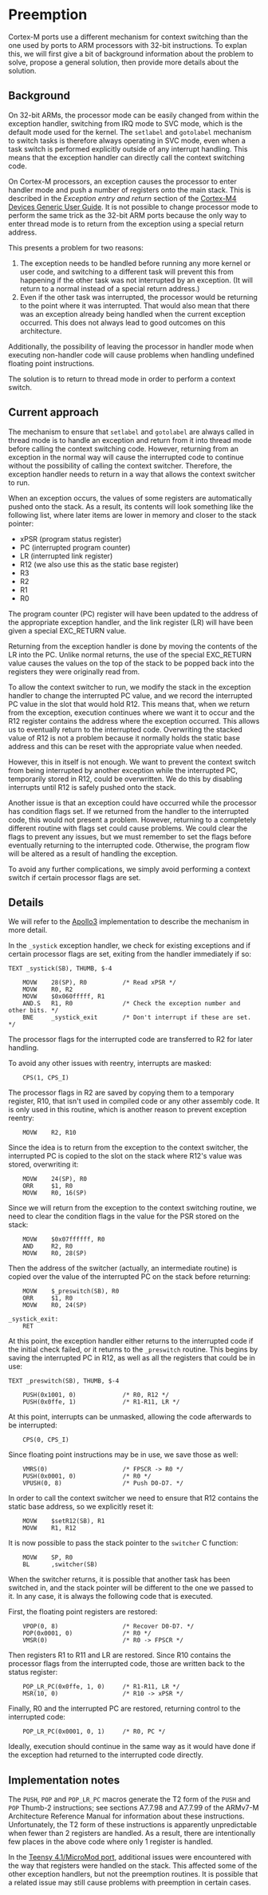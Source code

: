 # Preemption

Cortex-M ports use a different mechanism for context switching than the one
used by ports to ARM processors with 32-bit instructions. To explan this, we
will first give a bit of background information about the problem to solve,
propose a general solution, then provide more details about the solution.

## Background

On 32-bit ARMs, the processor mode can be easily changed from within the
exception handler, switching from IRQ mode to SVC mode, which is the default
mode used for the kernel. The `setlabel` and `gotolabel` mechanism to switch
tasks is therefore always operating in SVC mode, even when a task switch is
performed explicitly outside of any interrupt handling. This means that the
exception handler can directly call the context switching code.

On Cortex-M processors, an exception causes the processor to enter handler
mode and push a number of registers onto the main stack. This is described in
the *Exception entry and return* section of the
[Cortex-M4 Devices Generic User Guide](https://developer.arm.com/documentation/dui0553/latest/).
It is not possible to change processor mode to perform the same trick as the
32-bit ARM ports because the only way to enter thread mode is to return from
the exception using a special return address.

This presents a problem for two reasons:

1. The exception needs to be handled before running any more kernel or user
   code, and switching to a different task will prevent this from happening if
   the other task was not interrupted by an exception. (It will return to a
   normal instead of a special return address.)
2. Even if the other task was interrupted, the processor would be returning to
   the point where it was interrupted. That would also mean that there was an
   exception already being handled when the current exception occurred. This
   does not always lead to good outcomes on this architecture.

Additionally, the possibility of leaving the processor in handler mode when
executing non-handler code will cause problems when handling undefined
floating point instructions.

The solution is to return to thread mode in order to perform a context switch.

## Current approach

The mechanism to ensure that `setlabel` and `gotolabel` are always called in
thread mode is to handle an exception and return from it into thread mode
before calling the context switching code. However, returning from an exception
in the normal way will cause the interrupted code to continue without the
possibility of calling the context switcher. Therefore, the exception handler
needs to return in a way that allows the context switcher to run.

When an exception occurs, the values of some registers are automatically
pushed onto the stack. As a result, its contents will look something like the
following list, where later items are lower in memory and closer to the stack
pointer:

* xPSR (program status register)
* PC (interrupted program counter)
* LR (interrupted link register)
* R12 (we also use this as the static base register)
* R3
* R2
* R1
* R0

The program counter (PC) register will have been updated to the address of the
appropriate exception handler, and the link register (LR) will have been given
a special EXC_RETURN value.

Returning from the exception handler is done by moving the contents of the
LR into the PC. Unlike normal returns, the use of the special EXC_RETURN value
causes the values on the top of the stack to be popped back into the registers
they were originally read from.

To allow the context switcher to run, we modify the stack in the exception
handler to change the interrupted PC value, and we record the interrupted PC
value in the slot that would hold R12. This means that, when we return from
the exception, execution continues where we want it to occur and the R12
register contains the address where the exception occurred. This allows us
to eventually return to the interrupted code. Overwriting the stacked value
of R12 is not a problem because it normally holds the static base address
and this can be reset with the appropriate value when needed.

However, this in itself is not enough. We want to prevent the context switch
from being interrupted by another exception while the interrupted PC,
temporarily stored in R12, could be overwritten. We do this by disabling
interrupts until R12 is safely pushed onto the stack.

Another issue is that an exception could have occurred while the processor
has condition flags set. If we returned from the handler to the interrupted
code, this would not present a problem. However, returning to a completely
different routine with flags set could cause problems. We could clear the
flags to prevent any issues, but we must remember to set the flags before
eventually returning to the interrupted code. Otherwise, the program flow
will be altered as a result of handling the exception.

To avoid any further complications, we simply avoid performing a context
switch if certain processor flags are set.

## Details

We will refer to the
[Apollo3](https://github.com/dboddie/inferno-os/blob/apollo3/os/apollo3/l.s)
implementation to describe the mechanism in more detail.

In the `_systick` exception handler, we check for existing exceptions and if
certain processor flags are set, exiting from the handler immediately if so:

```
TEXT _systick(SB), THUMB, $-4

    MOVW    28(SP), R0          /* Read xPSR */
    MOVW    R0, R2
    MOVW    $0x060fffff, R1
    AND.S   R1, R0              /* Check the exception number and other bits. */
    BNE     _systick_exit       /* Don't interrupt if these are set. */
```

The processor flags for the interrupted code are transferred to R2 for later
handling.

To avoid any other issues with reentry, interrupts are masked:

```
    CPS(1, CPS_I)
```

The processor flags in R2 are saved by copying them to a temporary register,
R10, that isn't used in compiled code or any other assembly code. It is only
used in this routine, which is another reason to prevent exception reentry:

```
    MOVW    R2, R10
```

Since the idea is to return from the exception to the context switcher, the
interrupted PC is copied to the slot on the stack where R12's value was
stored, overwriting it:

```
    MOVW    24(SP), R0
    ORR     $1, R0
    MOVW    R0, 16(SP)
```

Since we will return from the exception to the context switching routine, we
need to clear the condition flags in the value for the PSR stored on the stack:

```
    MOVW    $0x07ffffff, R0
    AND     R2, R0
    MOVW    R0, 28(SP)
```

Then the address of the switcher (actually, an intermediate routine) is copied
over the value of the interrupted PC on the stack before returning:

```
    MOVW    $_preswitch(SB), R0
    ORR     $1, R0
    MOVW    R0, 24(SP)

_systick_exit:
    RET
```

At this point, the exception handler either returns to the interrupted code if
the initial check failed, or it returns to the `_preswitch` routine. This begins
by saving the interrupted PC in R12, as well as all the registers that could be
in use:

```
TEXT _preswitch(SB), THUMB, $-4

    PUSH(0x1001, 0)             /* R0, R12 */
    PUSH(0x0ffe, 1)             /* R1-R11, LR */
```

At this point, interrupts can be unmasked, allowing the code afterwards to be
interrupted:

```
    CPS(0, CPS_I)
```

Since floating point instructions may be in use, we save those as well:

```
    VMRS(0)                     /* FPSCR -> R0 */
    PUSH(0x0001, 0)             /* R0 */
    VPUSH(0, 8)                 /* Push D0-D7. */
```

In order to call the context switcher we need to ensure that R12 contains the
static base address, so we explicitly reset it:

```
    MOVW    $setR12(SB), R1
    MOVW    R1, R12
```

It is now possible to pass the stack pointer to the `switcher` C function:

```
    MOVW    SP, R0
    BL      ,switcher(SB)
```

When the switcher returns, it is possible that another task has been switched
in, and the stack pointer will be different to the one we passed to it. In any
case, it is always the following code that is executed.

First, the floating point registers are restored:

```
    VPOP(0, 8)                  /* Recover D0-D7. */
    POP(0x0001, 0)              /* R0 */
    VMSR(0)                     /* R0 -> FPSCR */
```

Then registers R1 to R11 and LR are restored. Since R10 contains the processor
flags from the interrupted code, those are written back to the status register:
```
    POP_LR_PC(0x0ffe, 1, 0)     /* R1-R11, LR */
    MSR(10, 0)                  /* R10 -> xPSR */
```

Finally, R0 and the interrupted PC are restored, returning control to the
interrupted code:

```
    POP_LR_PC(0x0001, 0, 1)     /* R0, PC */
```

Ideally, execution should continue in the same way as it would have done if the
exception had returned to the interrupted code directly.

## Implementation notes

The `PUSH`, `POP` and `POP_LR_PC` macros generate the T2 form of the `PUSH` and
`POP` Thumb-2 instructions; see sections A7.7.98 and A7.7.99 of the ARMv7-M
Architecture Reference Manual for information about these instructions.
Unfortunately, the T2 form of these instructions is apparently unpredictable
when fewer than 2 registers are handled. As a result, there are intentionally
few places in the above code where only 1 register is handled.

In the [Teensy 4.1/MicroMod port](https://github.com/dboddie/inferno-os/blob/cortexm/os/teensy41mm/README.md),
additional issues were encountered with the way that registers were handled
on the stack. This affected some of the other exception handlers, but not the
preemption routines. It is possible that a related issue may still cause
problems with preemption in certain cases.